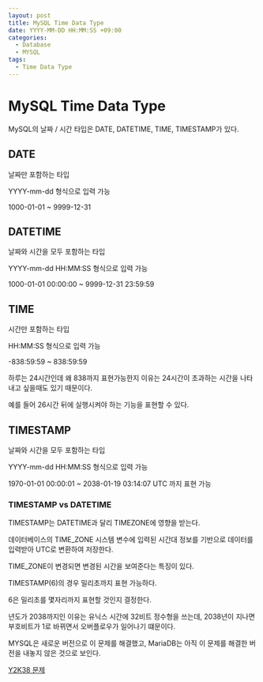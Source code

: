 ```yaml
---
layout: post
title: MySQL Time Data Type
date: YYYY-MM-DD HH:MM:SS +09:00
categories:
  - Database
  - MYSQL
tags:
  - Time Data Type
---
```


# MySQL Time Data Type

MySQL의 날짜 / 시간 타입은 DATE, DATETIME, TIME, TIMESTAMP가 있다.

## DATE

날짜만 포함하는 타입

YYYY-mm-dd 형식으로 입력 가능

1000-01-01 ~ 9999-12-31

## DATETIME

날짜와 시간을 모두 포함하는 타입

YYYY-mm-dd HH:MM:SS 형식으로 입력 가능

1000-01-01 00:00:00 ~ 9999-12-31 23:59:59

## TIME

시간만 포함하는 타입

HH:MM:SS 형식으로 입력 가능

-838:59:59 ~ 838:59:59

하루는 24시간인데 왜 838까지 표현가능한지 이유는 24시간이 초과하는 시간을 나타내고 싶을때도 있기 때문이다.

예를 들어 26시간 뒤에 실행시켜야 하는 기능을 표현할 수 있다.

## TIMESTAMP

날짜와 시간을 모두 포함하는 타입

YYYY-mm-dd HH:MM:SS 형식으로 입력 가능

1970-01-01 00:00:01 ~ 2038-01-19 03:14:07 UTC 까지 표현 가능

### TIMESTAMP vs DATETIME

TIMESTAMP는 DATETIME과 달리 TIMEZONE에 영향을 받는다.

데이터베이스의 TIME_ZONE 시스템 변수에 입력된 시간대 정보를 기반으로 데이터를 입력받아 UTC로 변환하여 저장한다.

TIME_ZONE이 변경되면 변경된 시간을 보여준다는 특징이 있다.

TIMESTAMP(6)의 경우 밀리초까지 표현 가능하다.

6은 밀리초를 몇자리까지 표현할 것인지 결정한다.

년도가 2038까지인 이유는 유닉스 시간에 32비트 정수형을 쓰는데, 2038년이 지나면 부호비트가 1로 바뀌면서 오버플로우가 일어나기 떄문이다.

MYSQL은 새로운 버전으로 이 문제를 해결했고, MariaDB는 아직 이 문제를 해결한 버전을 내놓지 않은 것으로 보인다.

[Y2K38 문제](https://medium.com/finda-tech/mysql-timestamp-%EC%99%80-y2k38-problem-d43b8f119ce5)